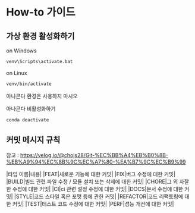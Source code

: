 # How-to 가이드

## 가상 환경 활성화하기

on Windows
```bash
venv\Scripts\activate.bat
```

on Linux
```bash
venv/bin/activate
```

아나콘다 환경은 사용하지 마시오

아나콘다 비활성화하기
```bash
conda deactivate
```


## 커밋 메시지 규칙
참고 : https://velog.io/@chojs28/Git-%EC%BB%A4%EB%B0%8B-%EB%A9%94%EC%8B%9C%EC%A7%80-%EA%B7%9C%EC%B9%99


|타입 이름|내용|
|FEAT|새로운 기능에 대한 커밋|
|FIX|버그 수정에 대한 커밋|
|BUILD|빌드 관련 파일 수정 / 모듈 설치 또는 삭제에 대한 커밋|
|CHORE|그 외 자잘한 수정에 대한 커밋|
|CI|ci 관련 설정 수정에 대한 커밋|
|DOCS|문서 수정에 대한 커밋|
|STYLE|코드 스타일 혹은 포맷 등에 관한 커밋|
|REFACTOR|코드 리팩토링에 대한 커밋|
|TEST|테스트 코드 수정에 대한 커밋|
|PERF|성능 개선에 대한 커밋|